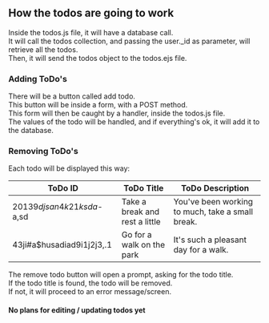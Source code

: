 ## How the todos are going to work

Inside the todos.js file, it will have a database call.  
It will call the todos collection, and passing the user._id as parameter, will retrieve all the todos.  
Then, it will send the todos object to the todos.ejs file.  

### Adding ToDo's
There will be a button called add todo.  
This button will be inside a form, with a POST method.  
This form will then be caught by a handler, inside the todos.js file.  
The values of the todo will be handled, and if everything's ok, it will add it to the database.  

### Removing ToDo's
Each todo will be displayed this way:  

ToDo ID | ToDo Title | ToDo Description
--------| ---------- | ----------------
$20139djsan4k21ksda$-a,sd | Take a break and rest a little | You've been working to much, take a small break.
43ji#a$husadiad9i1j2j3,.1 | Go for a walk on the park | It's such a pleasant day for a walk.

The remove todo button will open a prompt, asking for the todo title.  
If the todo title is found, the todo will be removed.  
If not, it will proceed to an error message/screen.  

#### No plans for editing / updating todos yet